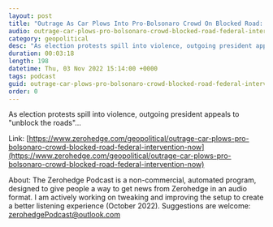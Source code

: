 ```yaml
---
layout: post
title: "Outrage As Car Plows Into Pro-Bolsonaro Crowd On Blocked Road: &quot;Federal Intervention Now!&quot;"
audio: outrage-car-plows-pro-bolsonaro-crowd-blocked-road-federal-intervention-now-0
category: geopolitical
desc: "As election protests spill into violence, outgoing president appeals to &quot;unblock the roads&quot;..."
duration: 00:03:18
length: 198
datetime: Thu, 03 Nov 2022 15:14:00 +0000
tags: podcast
guid: outrage-car-plows-pro-bolsonaro-crowd-blocked-road-federal-intervention-now-0
order: 0
---
```

As election protests spill into violence, outgoing president appeals to &quot;unblock the roads&quot;...

Link: [https://www.zerohedge.com/geopolitical/outrage-car-plows-pro-bolsonaro-crowd-blocked-road-federal-intervention-now](https://www.zerohedge.com/geopolitical/outrage-car-plows-pro-bolsonaro-crowd-blocked-road-federal-intervention-now)

About: The Zerohedge Podcast is a non-commercial, automated program, designed to give people a way to get news from Zerohedge in an audio format.  I am actively working on tweaking and improving the setup to create a better listening experience (October 2022).  Suggestions are welcome: [zerohedgePodcast@outlook.com](mailto:zerohedgePodcast@outlook.com)